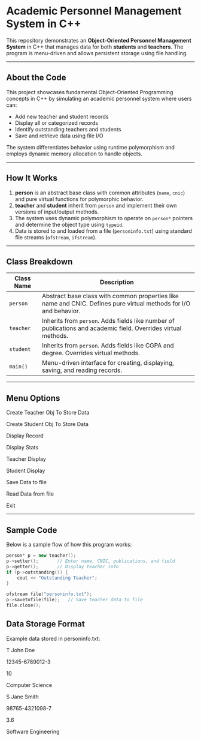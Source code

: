 # Academic Personnel Management System in C++

This repository demonstrates an **Object-Oriented Personnel Management System** in C++ that manages data for both **students** and **teachers**. The program is menu-driven and allows persistent storage using file handling.

---

## About the Code

This project showcases fundamental Object-Oriented Programming concepts in C++ by simulating an academic personnel system where users can:

- Add new teacher and student records
- Display all or categorized records
- Identify outstanding teachers and students
- Save and retrieve data using file I/O

The system differentiates behavior using runtime polymorphism and employs dynamic memory allocation to handle objects.

---

## How It Works

1. **person** is an abstract base class with common attributes (`name`, `cnic`) and pure virtual functions for polymorphic behavior.
2. **teacher** and **student** inherit from `person` and implement their own versions of input/output methods.
3. The system uses dynamic polymorphism to operate on `person*` pointers and determine the object type using `typeid`.
4. Data is stored to and loaded from a file (`personinfo.txt`) using standard file streams (`ofstream`, `ifstream`).

---

## Class Breakdown

| Class Name | Description |
|------------|-------------|
| `person`   | Abstract base class with common properties like name and CNIC. Defines pure virtual methods for I/O and behavior. |
| `teacher`  | Inherits from `person`. Adds fields like number of publications and academic field. Overrides virtual methods. |
| `student`  | Inherits from `person`. Adds fields like CGPA and degree. Overrides virtual methods. |
| `main()`   | Menu-driven interface for creating, displaying, saving, and reading records. |

---

## Menu Options

Create Teacher Obj To Store Data

Create Student Obj To Store Data

Display Record

Display Stats

Teacher Display

Student Display

Save Data to file

Read Data from file

Exit


---

## Sample Code

Below is a sample flow of how this program works:

```cpp
person* p = new teacher();
p->setter();       // Enter name, CNIC, publications, and field
p->getter();       // Display teacher info
if (p->outstanding()) {
    cout << "Outstanding Teacher";
}

ofstream file("personinfo.txt");
p->savetofile(file);   // Save teacher data to file
file.close();

```
## Data Storage Format

Example data stored in personinfo.txt:

T John Doe

12345-6789012-3

10

Computer Science

S Jane Smith

98765-4321098-7

3.6

Software Engineering
```
